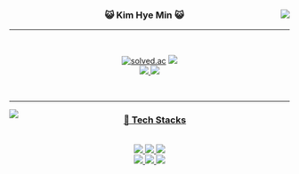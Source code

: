 <div align="center">
<img align="right" src="https://github-readme-stats.vercel.app/api?username=kimhm0728&theme=buefy&count_private=true&show_icons=true&custom_title=GitHub%20Stats"/>

### 😺 Kim Hye Min 😺
---
<br>

<a href="https://github.com/kimhm0728"><img alt="solved.ac" src="https://hits.seeyoufarm.com/api/count/incr/badge.svg?url=https%3A%2F%2Fgithub.com%2Fkimhm0728&count_bg=%23000000&title_bg=%23000000&icon=github.svg&icon_color=%23E7E7E7&title=GitHub&edge_flat=false)"/></a> 
<a href="https://solved.ac/kimhm0728"><img src="http://mazassumnida.wtf/api/mini/generate_badge?boj=kimhm0728"/></a>     
<a href="https://www.instagram.com/hrniin"><img src="https://img.shields.io/badge/Instagram-E4405F?style=flat-square&logo=Instagram&logoColor=white"/>
<a href="https://thdbs523.tistory.com"><img src="https://img.shields.io/badge/Tistory-000000?style=flat-square&logo=Tistory&logoColor=white"/>    

<br>

---

<img align="left" src="https://github-readme-stats.vercel.app/api/top-langs/?username=kimhm0728&layout=compact&card_witdh=300&theme=buefy"/> 

### 🔧 Tech Stacks

<br>

<img src="https://img.shields.io/badge/Kotlin-7F52FF?style=for-the-badge&logo=Kotlin&logoColor=white"/>
<img src="https://img.shields.io/badge/Java-ED8B00?style=for-the-badge&logo=openjdk&logoColor=white"/>
<img src="https://img.shields.io/badge/MySQL-4479A1?style=for-the-badge&logo=mysql&logoColor=white"/>
<br>

<img src="https://img.shields.io/badge/IntelliJ_IDEA-000000.svg?style=for-the-badge&logo=intellij-idea&logoColor=white"/> 
<img src="https://img.shields.io/badge/Android_Studio-3DDC84?style=for-the-badge&logo=Android&logoColor=white"/> 
<img src="https://img.shields.io/badge/GitHub-181717?style=for-the-badge&logo=GitHub&logoColor=white"/>
<br>

</div>
